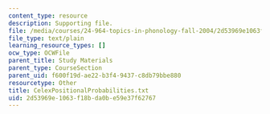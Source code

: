 ```yaml
---
content_type: resource
description: Supporting file.
file: /media/courses/24-964-topics-in-phonology-fall-2004/2d53969e1063f18bda0be59e37f62767_CelexPositionalProbabilities.txt
file_type: text/plain
learning_resource_types: []
ocw_type: OCWFile
parent_title: Study Materials
parent_type: CourseSection
parent_uid: f600f19d-ae22-b3f4-9437-c8db79bbe880
resourcetype: Other
title: CelexPositionalProbabilities.txt
uid: 2d53969e-1063-f18b-da0b-e59e37f62767
---
```

